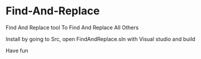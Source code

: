 # Find-And-Replace
Find And Replace tool To Find And Replace All Others

Install by going to Src, open FindAndReplace.sln with Visual studio and build

Have fun
